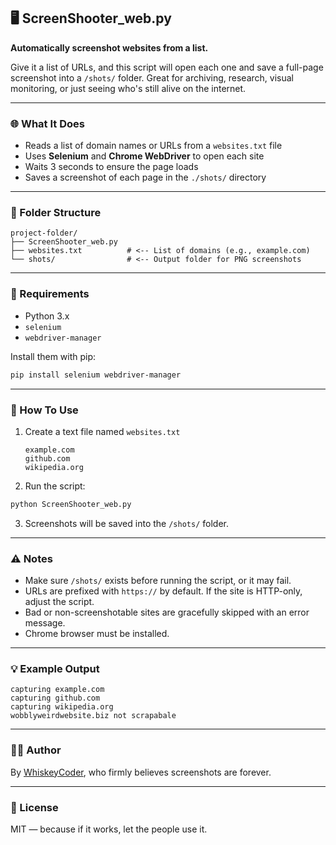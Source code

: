## 🖥️ ScreenShooter_web.py

**Automatically screenshot websites from a list.**

Give it a list of URLs, and this script will open each one and save a full-page screenshot into a `/shots/` folder. Great for archiving, research, visual monitoring, or just seeing who's still alive on the internet.

---

### 🌐 What It Does

- Reads a list of domain names or URLs from a `websites.txt` file
- Uses **Selenium** and **Chrome WebDriver** to open each site
- Waits 3 seconds to ensure the page loads
- Saves a screenshot of each page in the `./shots/` directory

---

### 📁 Folder Structure
```
project-folder/
├── ScreenShooter_web.py
├── websites.txt          # <-- List of domains (e.g., example.com)
└── shots/                # <-- Output folder for PNG screenshots
```

---

### 🧰 Requirements

- Python 3.x
- `selenium`
- `webdriver-manager`

Install them with pip:
```bash
pip install selenium webdriver-manager
```

---

### 📝 How To Use

1. Create a text file named `websites.txt`
    ```
    example.com
    github.com
    wikipedia.org
    ```

2. Run the script:
```bash
python ScreenShooter_web.py
```

3. Screenshots will be saved into the `/shots/` folder.

---

### ⚠️ Notes

- Make sure `/shots/` exists before running the script, or it may fail.
- URLs are prefixed with `https://` by default. If the site is HTTP-only, adjust the script.
- Bad or non-screenshotable sites are gracefully skipped with an error message.
- Chrome browser must be installed.

---

### 💡 Example Output
```
capturing example.com
capturing github.com
capturing wikipedia.org
wobblyweirdwebsite.biz not scrapabale
```

---

### 🧙‍♂️ Author
By [WhiskeyCoder](https://github.com/WhiskeyCoder), who firmly believes screenshots are forever.

---

### 📜 License
MIT — because if it works, let the people use it.

